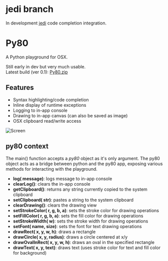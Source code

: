 # jedi branch
In development [jedi](https://github.com/davidhalter/jedi) code completion integration.

# Py80
A Python playground for OSX.

Still early in dev but very much usable.  
Latest build (ver 0.1): [Py80.zip](http://kode80.com/downloads/Py80.zip)

## Features
* Syntax highlighting/code completion
* Inline display of runtime exceptions
* Logging to in-app console
* Drawing to in-app canvas (can also be saved as image)
* OSX clipboard read/write access

![Screen](https://github.com/kode80/Py80/blob/master/py80_screen.png)

## py80 context
The main() function accepts a *py80* object as it's only argument. The py80 object acts as a bridge between python and the py80 app, exposing various methods for interacting with the playground.
* **log( message)**: logs message to in-app console
* **clearLog()**: clears the in-app console
* **getClipboard()**: returns any string currently copied to the system clipboard
* **setClipboard( str)**: pastes a string to the system clipboard
* **clearDrawing()**: clears the drawing view
* **setStrokeColor( r, g, b, a)**: sets the stroke color for drawing operations
* **setFillColor( r, g, b, a)**: sets the fill color for drawing operations
* **setStrokeWidth( w)**: sets the stroke width for drawing operations
* **setFont( name, size)**: sets the font for text drawing operations
* **drawRect( x, y, w, h)**: draws a rectangle
* **drawCircle( x, y, radius)**: draws a circle centered at x/y
* **drawOvalInRect( x, y, w, h)**: draws an oval in the specified rectangle
* **drawText( x, y, text)**: draws text (uses stroke color for text and fill color for background)
